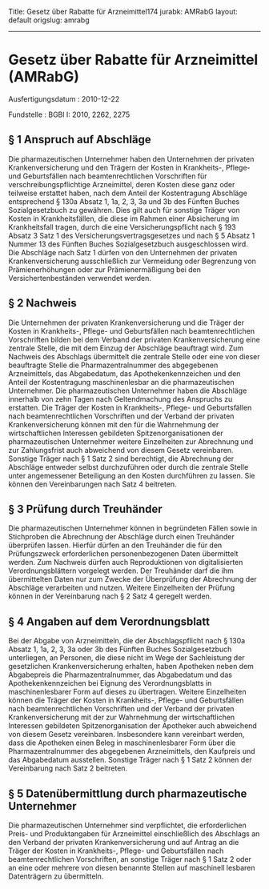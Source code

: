 Title: Gesetz über Rabatte für Arzneimittel174
jurabk: AMRabG
layout: default
origslug: amrabg


---

# Gesetz über Rabatte für Arzneimittel (AMRabG)

Ausfertigungsdatum
:   2010-12-22

Fundstelle
:   BGBl I: 2010, 2262, 2275


## § 1 Anspruch auf Abschläge

Die pharmazeutischen Unternehmer haben den Unternehmen der privaten
Krankenversicherung und den Trägern der Kosten in Krankheits-, Pflege-
und Geburtsfällen nach beamtenrechtlichen Vorschriften für
verschreibungspflichtige Arzneimittel, deren Kosten diese ganz oder
teilweise erstattet haben, nach dem Anteil der Kostentragung Abschläge
entsprechend § 130a Absatz 1, 1a, 2, 3, 3a und 3b des Fünften Buches
Sozialgesetzbuch zu gewähren. Dies gilt auch für sonstige Träger von
Kosten in Krankheitsfällen, die diese im Rahmen einer Absicherung im
Krankheitsfall tragen, durch die eine Versicherungspflicht nach § 193
Absatz 3 Satz 1 des Versicherungsvertragsgesetzes und nach § 5 Absatz
1 Nummer 13 des Fünften Buches Sozialgesetzbuch ausgeschlossen wird.
Die Abschläge nach Satz 1 dürfen von den Unternehmen der privaten
Krankenversicherung ausschließlich zur Vermeidung oder Begrenzung von
Prämienerhöhungen oder zur Prämienermäßigung bei den
Versichertenbeständen verwendet werden.


## § 2 Nachweis

Die Unternehmen der privaten Krankenversicherung und die Träger der
Kosten in Krankheits-, Pflege- und Geburtsfällen nach
beamtenrechtlichen Vorschriften bilden bei dem Verband der privaten
Krankenversicherung eine zentrale Stelle, die mit dem Einzug der
Abschläge beauftragt wird. Zum Nachweis des Abschlags übermittelt die
zentrale Stelle oder eine von dieser beauftragte Stelle die
Pharmazentralnummer des abgegebenen Arzneimittels, das Abgabedatum,
das Apothekenkennzeichen und den Anteil der Kostentragung
maschinenlesbar an die pharmazeutischen Unternehmer. Die
pharmazeutischen Unternehmer haben die Abschläge innerhalb von zehn
Tagen nach Geltendmachung des Anspruchs zu erstatten. Die Träger der
Kosten in Krankheits-, Pflege- und Geburtsfällen nach
beamtenrechtlichen Vorschriften und der Verband der privaten
Krankenversicherung können mit den für die Wahrnehmung der
wirtschaftlichen Interessen gebildeten Spitzenorganisationen der
pharmazeutischen Unternehmer weitere Einzelheiten zur Abrechnung und
zur Zahlungsfrist auch abweichend von diesem Gesetz vereinbaren.
Sonstige Träger nach § 1 Satz 2 sind berechtigt, die Abrechnung der
Abschläge entweder selbst durchzuführen oder durch die zentrale Stelle
unter angemessener Beteiligung an den Kosten durchführen zu lassen.
Sie können den Vereinbarungen nach Satz 4 beitreten.


## § 3 Prüfung durch Treuhänder

Die pharmazeutischen Unternehmer können in begründeten Fällen sowie in
Stichproben die Abrechnung der Abschläge durch einen Treuhänder
überprüfen lassen. Hierfür dürfen an den Treuhänder die für den
Prüfungszweck erforderlichen personenbezogenen Daten übermittelt
werden. Zum Nachweis dürfen auch Reproduktionen von digitalisierten
Verordnungsblättern vorgelegt werden. Der Treuhänder darf die ihm
übermittelten Daten nur zum Zwecke der Überprüfung der Abrechnung der
Abschläge verarbeiten und nutzen. Weitere Einzelheiten der Prüfung
können in der Vereinbarung nach § 2 Satz 4 geregelt werden.


## § 4 Angaben auf dem Verordnungsblatt

Bei der Abgabe von Arzneimitteln, die der Abschlagspflicht nach § 130a
Absatz 1, 1a, 2, 3, 3a oder 3b des Fünften Buches Sozialgesetzbuch
unterliegen, an Personen, die diese nicht im Wege der Sachleistung der
gesetzlichen Krankenversicherung erhalten, haben Apotheken neben dem
Abgabepreis die Pharmazentralnummer, das Abgabedatum und das
Apothekenkennzeichen bei Eignung des Verordnungsblatts in
maschinenlesbarer Form auf dieses zu übertragen. Weitere Einzelheiten
können die Träger der Kosten in Krankheits-, Pflege- und Geburtsfällen
nach beamtenrechtlichen Vorschriften und der Verband der privaten
Krankenversicherung mit der zur Wahrnehmung der wirtschaftlichen
Interessen gebildeten Spitzenorganisation der Apotheker auch
abweichend von diesem Gesetz vereinbaren. Insbesondere kann vereinbart
werden, dass die Apotheken einen Beleg in maschinenlesbarer Form über
die Pharmazentralnummer des abgegebenen Arzneimittels, den Kaufpreis
und das Abgabedatum ausstellen. Sonstige Träger nach § 1 Satz 2 können
der Vereinbarung nach Satz 2 beitreten.


## § 5 Datenübermittlung durch pharmazeutische Unternehmer

Die pharmazeutischen Unternehmer sind verpflichtet, die erforderlichen
Preis- und Produktangaben für Arzneimittel einschließlich des
Abschlags an den Verband der privaten Krankenversicherung und auf
Antrag an die Träger der Kosten in Krankheits-, Pflege- und
Geburtsfällen nach beamtenrechtlichen Vorschriften, an sonstige Träger
nach § 1 Satz 2 oder an eine oder mehrere von diesen benannte Stellen
auf maschinell lesbaren Datenträgern zu übermitteln.

